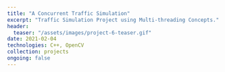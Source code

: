 ```yaml
---
title: "A Concurrent Traffic Simulation"
excerpt: "Traffic Simulation Project using Multi-threading Concepts."
header:
  teaser: "/assets/images/project-6-teaser.gif"
date: 2021-02-04
technologies: C++, OpenCV
collection: projects
ongoing: false
---
```

